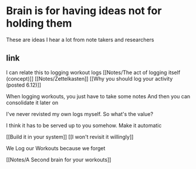 # Brain is for having ideas not for holding them

These are ideas I hear a lot from note takers and researchers

## link
I can relate this to logging workout logs
[[Notes/The act of logging itself (concept)]]
[[Notes/Zettelkasten]]
[[Why you should log your activity (posted 6.12)]]

When logging workouts, you just have to take some notes
And then you can consolidate it later on

I've never revisted my own logs myself.
So what's the value?

I think it has to be served up to you somehow.
Make it automatic

[[Build it in your system]]
[[I won't revisit it willingly]]

We Log our Workouts because we forget

[[Notes/A Second brain for your workouts]]